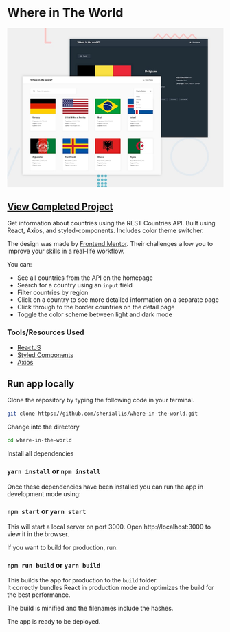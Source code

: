 # Where in The World

![Design preview for the REST Countries API with color theme switcher coding challenge](./design/desktop-preview.jpg)

## [View Completed Project](https://srd-whereintheworld.netlify.com/)

Get information about countries using the REST Countries API. Built using React, Axios, and styled-components. Includes color theme switcher.

The design was made by [Frontend Mentor](https://www.frontendmentor.io). Their challenges allow you to improve your skills in a real-life workflow.

You can: 
- See all countries from the API on the homepage
- Search for a country using an `input` field
- Filter countries by region
- Click on a country to see more detailed information on a separate page
- Click through to the border countries on the detail page
- Toggle the color scheme between light and dark mode



### Tools/Resources Used

- [ReactJS](https://reactjs.org/)
- [Styled Components](https://www.styled-components.com/)
- [Axios](https://github.com/axios/axios)

## Run app locally 

Clone the repository by typing the following code in your terminal.

```sh
git clone https://github.com/sheriallis/where-in-the-world.git
```

Change into the directory

```sh
cd where-in-the-world
```

Install all dependencies

### `yarn install` or `npm install`

Once these dependencies have been installed you can run the app in development mode using:

### `npm start` or `yarn start`

This will start a local server on port 3000. Open http://localhost:3000 to view it in the browser.

If you want to build for production, run:

### `npm run build` or `yarn build`

This builds the app for production to the `build` folder.<br>
It correctly bundles React in production mode and optimizes the build for the best performance.

The build is minified and the filenames include the hashes.<br>

The app is ready to be deployed.